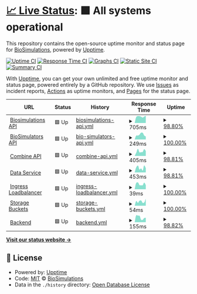 # [📈 Live Status](https://status.biosimulations.org): <!--live status--> **🟩 All systems operational**

This repository contains the open-source uptime monitor and status page for [BioSimulations](https://biosimulations.org), powered by [Upptime](https://github.com/upptime/upptime).

[![Uptime CI](https://github.com/biosimulations/status-monitor/workflows/Uptime%20CI/badge.svg)](https://github.com/biosimulations/status-monitor/actions?query=workflow%3A%22Uptime+CI%22)
[![Response Time CI](https://github.com/biosimulations/status-monitor/workflows/Response%20Time%20CI/badge.svg)](https://github.com/biosimulations/status-monitor/actions?query=workflow%3A%22Response+Time+CI%22)
[![Graphs CI](https://github.com/biosimulations/status-monitor/workflows/Graphs%20CI/badge.svg)](https://github.com/biosimulations/status-monitor/actions?query=workflow%3A%22Graphs+CI%22)
[![Static Site CI](https://github.com/biosimulations/status-monitor/workflows/Static%20Site%20CI/badge.svg)](https://github.com/biosimulations/status-monitor/actions?query=workflow%3A%22Static+Site+CI%22)
[![Summary CI](https://github.com/biosimulations/status-monitor/workflows/Summary%20CI/badge.svg)](https://github.com/biosimulations/status-monitor/actions?query=workflow%3A%22Summary+CI%22)

With [Upptime](https://upptime.js.org), you can get your own unlimited and free uptime monitor and status page, powered entirely by a GitHub repository. We use [Issues](https://github.com/biosimulations/status-monitor/issues) as incident reports, [Actions](https://github.com/biosimulations/status-monitor/actions) as uptime monitors, and [Pages](https://status.biosimulations.org) for the status page.

<!--start: status pages-->
<!-- This summary is generated by Upptime (https://github.com/upptime/upptime) -->
<!-- Do not edit this manually, your changes will be overwritten -->
<!-- prettier-ignore -->
| URL | Status | History | Response Time | Uptime |
| --- | ------ | ------- | ------------- | ------ |
| <img alt="" src="https://icons.duckduckgo.com/ip3/api.biosimulations.org.ico" height="13"> [Biosimulations API](https://api.biosimulations.org/health/status) | 🟩 Up | [biosimulations-api.yml](https://github.com/biosimulations/status/commits/HEAD/history/biosimulations-api.yml) | <details><summary><img alt="Response time graph" src="./graphs/biosimulations-api/response-time-week.png" height="20"> 705ms</summary><br><a href="https://status.biosimulations.org/history/biosimulations-api"><img alt="Response time 993" src="https://img.shields.io/endpoint?url=https%3A%2F%2Fraw.githubusercontent.com%2Fbiosimulations%2Fstatus%2FHEAD%2Fapi%2Fbiosimulations-api%2Fresponse-time.json"></a><br><a href="https://status.biosimulations.org/history/biosimulations-api"><img alt="24-hour response time 707" src="https://img.shields.io/endpoint?url=https%3A%2F%2Fraw.githubusercontent.com%2Fbiosimulations%2Fstatus%2FHEAD%2Fapi%2Fbiosimulations-api%2Fresponse-time-day.json"></a><br><a href="https://status.biosimulations.org/history/biosimulations-api"><img alt="7-day response time 705" src="https://img.shields.io/endpoint?url=https%3A%2F%2Fraw.githubusercontent.com%2Fbiosimulations%2Fstatus%2FHEAD%2Fapi%2Fbiosimulations-api%2Fresponse-time-week.json"></a><br><a href="https://status.biosimulations.org/history/biosimulations-api"><img alt="30-day response time 928" src="https://img.shields.io/endpoint?url=https%3A%2F%2Fraw.githubusercontent.com%2Fbiosimulations%2Fstatus%2FHEAD%2Fapi%2Fbiosimulations-api%2Fresponse-time-month.json"></a><br><a href="https://status.biosimulations.org/history/biosimulations-api"><img alt="1-year response time 1128" src="https://img.shields.io/endpoint?url=https%3A%2F%2Fraw.githubusercontent.com%2Fbiosimulations%2Fstatus%2FHEAD%2Fapi%2Fbiosimulations-api%2Fresponse-time-year.json"></a></details> | <details><summary><a href="https://status.biosimulations.org/history/biosimulations-api">98.80%</a></summary><a href="https://status.biosimulations.org/history/biosimulations-api"><img alt="All-time uptime 99.77%" src="https://img.shields.io/endpoint?url=https%3A%2F%2Fraw.githubusercontent.com%2Fbiosimulations%2Fstatus%2FHEAD%2Fapi%2Fbiosimulations-api%2Fuptime.json"></a><br><a href="https://status.biosimulations.org/history/biosimulations-api"><img alt="24-hour uptime 91.62%" src="https://img.shields.io/endpoint?url=https%3A%2F%2Fraw.githubusercontent.com%2Fbiosimulations%2Fstatus%2FHEAD%2Fapi%2Fbiosimulations-api%2Fuptime-day.json"></a><br><a href="https://status.biosimulations.org/history/biosimulations-api"><img alt="7-day uptime 98.80%" src="https://img.shields.io/endpoint?url=https%3A%2F%2Fraw.githubusercontent.com%2Fbiosimulations%2Fstatus%2FHEAD%2Fapi%2Fbiosimulations-api%2Fuptime-week.json"></a><br><a href="https://status.biosimulations.org/history/biosimulations-api"><img alt="30-day uptime 99.72%" src="https://img.shields.io/endpoint?url=https%3A%2F%2Fraw.githubusercontent.com%2Fbiosimulations%2Fstatus%2FHEAD%2Fapi%2Fbiosimulations-api%2Fuptime-month.json"></a><br><a href="https://status.biosimulations.org/history/biosimulations-api"><img alt="1-year uptime 99.77%" src="https://img.shields.io/endpoint?url=https%3A%2F%2Fraw.githubusercontent.com%2Fbiosimulations%2Fstatus%2FHEAD%2Fapi%2Fbiosimulations-api%2Fuptime-year.json"></a></details>
| <img alt="" src="https://icons.duckduckgo.com/ip3/api.biosimulators.org.ico" height="13"> [BioSimulators API](https://api.biosimulators.org/health) | 🟩 Up | [bio-simulators-api.yml](https://github.com/biosimulations/status/commits/HEAD/history/bio-simulators-api.yml) | <details><summary><img alt="Response time graph" src="./graphs/bio-simulators-api/response-time-week.png" height="20"> 249ms</summary><br><a href="https://status.biosimulations.org/history/bio-simulators-api"><img alt="Response time 252" src="https://img.shields.io/endpoint?url=https%3A%2F%2Fraw.githubusercontent.com%2Fbiosimulations%2Fstatus%2FHEAD%2Fapi%2Fbio-simulators-api%2Fresponse-time.json"></a><br><a href="https://status.biosimulations.org/history/bio-simulators-api"><img alt="24-hour response time 384" src="https://img.shields.io/endpoint?url=https%3A%2F%2Fraw.githubusercontent.com%2Fbiosimulations%2Fstatus%2FHEAD%2Fapi%2Fbio-simulators-api%2Fresponse-time-day.json"></a><br><a href="https://status.biosimulations.org/history/bio-simulators-api"><img alt="7-day response time 249" src="https://img.shields.io/endpoint?url=https%3A%2F%2Fraw.githubusercontent.com%2Fbiosimulations%2Fstatus%2FHEAD%2Fapi%2Fbio-simulators-api%2Fresponse-time-week.json"></a><br><a href="https://status.biosimulations.org/history/bio-simulators-api"><img alt="30-day response time 234" src="https://img.shields.io/endpoint?url=https%3A%2F%2Fraw.githubusercontent.com%2Fbiosimulations%2Fstatus%2FHEAD%2Fapi%2Fbio-simulators-api%2Fresponse-time-month.json"></a><br><a href="https://status.biosimulations.org/history/bio-simulators-api"><img alt="1-year response time 256" src="https://img.shields.io/endpoint?url=https%3A%2F%2Fraw.githubusercontent.com%2Fbiosimulations%2Fstatus%2FHEAD%2Fapi%2Fbio-simulators-api%2Fresponse-time-year.json"></a></details> | <details><summary><a href="https://status.biosimulations.org/history/bio-simulators-api">100.00%</a></summary><a href="https://status.biosimulations.org/history/bio-simulators-api"><img alt="All-time uptime 99.94%" src="https://img.shields.io/endpoint?url=https%3A%2F%2Fraw.githubusercontent.com%2Fbiosimulations%2Fstatus%2FHEAD%2Fapi%2Fbio-simulators-api%2Fuptime.json"></a><br><a href="https://status.biosimulations.org/history/bio-simulators-api"><img alt="24-hour uptime 100.00%" src="https://img.shields.io/endpoint?url=https%3A%2F%2Fraw.githubusercontent.com%2Fbiosimulations%2Fstatus%2FHEAD%2Fapi%2Fbio-simulators-api%2Fuptime-day.json"></a><br><a href="https://status.biosimulations.org/history/bio-simulators-api"><img alt="7-day uptime 100.00%" src="https://img.shields.io/endpoint?url=https%3A%2F%2Fraw.githubusercontent.com%2Fbiosimulations%2Fstatus%2FHEAD%2Fapi%2Fbio-simulators-api%2Fuptime-week.json"></a><br><a href="https://status.biosimulations.org/history/bio-simulators-api"><img alt="30-day uptime 100.00%" src="https://img.shields.io/endpoint?url=https%3A%2F%2Fraw.githubusercontent.com%2Fbiosimulations%2Fstatus%2FHEAD%2Fapi%2Fbio-simulators-api%2Fuptime-month.json"></a><br><a href="https://status.biosimulations.org/history/bio-simulators-api"><img alt="1-year uptime 99.95%" src="https://img.shields.io/endpoint?url=https%3A%2F%2Fraw.githubusercontent.com%2Fbiosimulations%2Fstatus%2FHEAD%2Fapi%2Fbio-simulators-api%2Fuptime-year.json"></a></details>
| <img alt="" src="https://icons.duckduckgo.com/ip3/combine.api.biosimulations.org.ico" height="13"> [Combine API](https://combine.api.biosimulations.org/health) | 🟩 Up | [combine-api.yml](https://github.com/biosimulations/status/commits/HEAD/history/combine-api.yml) | <details><summary><img alt="Response time graph" src="./graphs/combine-api/response-time-week.png" height="20"> 405ms</summary><br><a href="https://status.biosimulations.org/history/combine-api"><img alt="Response time 495" src="https://img.shields.io/endpoint?url=https%3A%2F%2Fraw.githubusercontent.com%2Fbiosimulations%2Fstatus%2FHEAD%2Fapi%2Fcombine-api%2Fresponse-time.json"></a><br><a href="https://status.biosimulations.org/history/combine-api"><img alt="24-hour response time 414" src="https://img.shields.io/endpoint?url=https%3A%2F%2Fraw.githubusercontent.com%2Fbiosimulations%2Fstatus%2FHEAD%2Fapi%2Fcombine-api%2Fresponse-time-day.json"></a><br><a href="https://status.biosimulations.org/history/combine-api"><img alt="7-day response time 405" src="https://img.shields.io/endpoint?url=https%3A%2F%2Fraw.githubusercontent.com%2Fbiosimulations%2Fstatus%2FHEAD%2Fapi%2Fcombine-api%2Fresponse-time-week.json"></a><br><a href="https://status.biosimulations.org/history/combine-api"><img alt="30-day response time 390" src="https://img.shields.io/endpoint?url=https%3A%2F%2Fraw.githubusercontent.com%2Fbiosimulations%2Fstatus%2FHEAD%2Fapi%2Fcombine-api%2Fresponse-time-month.json"></a><br><a href="https://status.biosimulations.org/history/combine-api"><img alt="1-year response time 414" src="https://img.shields.io/endpoint?url=https%3A%2F%2Fraw.githubusercontent.com%2Fbiosimulations%2Fstatus%2FHEAD%2Fapi%2Fcombine-api%2Fresponse-time-year.json"></a></details> | <details><summary><a href="https://status.biosimulations.org/history/combine-api">98.81%</a></summary><a href="https://status.biosimulations.org/history/combine-api"><img alt="All-time uptime 99.81%" src="https://img.shields.io/endpoint?url=https%3A%2F%2Fraw.githubusercontent.com%2Fbiosimulations%2Fstatus%2FHEAD%2Fapi%2Fcombine-api%2Fuptime.json"></a><br><a href="https://status.biosimulations.org/history/combine-api"><img alt="24-hour uptime 91.65%" src="https://img.shields.io/endpoint?url=https%3A%2F%2Fraw.githubusercontent.com%2Fbiosimulations%2Fstatus%2FHEAD%2Fapi%2Fcombine-api%2Fuptime-day.json"></a><br><a href="https://status.biosimulations.org/history/combine-api"><img alt="7-day uptime 98.81%" src="https://img.shields.io/endpoint?url=https%3A%2F%2Fraw.githubusercontent.com%2Fbiosimulations%2Fstatus%2FHEAD%2Fapi%2Fcombine-api%2Fuptime-week.json"></a><br><a href="https://status.biosimulations.org/history/combine-api"><img alt="30-day uptime 99.73%" src="https://img.shields.io/endpoint?url=https%3A%2F%2Fraw.githubusercontent.com%2Fbiosimulations%2Fstatus%2FHEAD%2Fapi%2Fcombine-api%2Fuptime-month.json"></a><br><a href="https://status.biosimulations.org/history/combine-api"><img alt="1-year uptime 99.87%" src="https://img.shields.io/endpoint?url=https%3A%2F%2Fraw.githubusercontent.com%2Fbiosimulations%2Fstatus%2FHEAD%2Fapi%2Fcombine-api%2Fuptime-year.json"></a></details>
| <img alt="" src="https://icons.duckduckgo.com/ip3/data.biosimulations.org.ico" height="13"> [Data Service](https://data.biosimulations.org/info) | 🟩 Up | [data-service.yml](https://github.com/biosimulations/status/commits/HEAD/history/data-service.yml) | <details><summary><img alt="Response time graph" src="./graphs/data-service/response-time-week.png" height="20"> 453ms</summary><br><a href="https://status.biosimulations.org/history/data-service"><img alt="Response time 531" src="https://img.shields.io/endpoint?url=https%3A%2F%2Fraw.githubusercontent.com%2Fbiosimulations%2Fstatus%2FHEAD%2Fapi%2Fdata-service%2Fresponse-time.json"></a><br><a href="https://status.biosimulations.org/history/data-service"><img alt="24-hour response time 401" src="https://img.shields.io/endpoint?url=https%3A%2F%2Fraw.githubusercontent.com%2Fbiosimulations%2Fstatus%2FHEAD%2Fapi%2Fdata-service%2Fresponse-time-day.json"></a><br><a href="https://status.biosimulations.org/history/data-service"><img alt="7-day response time 453" src="https://img.shields.io/endpoint?url=https%3A%2F%2Fraw.githubusercontent.com%2Fbiosimulations%2Fstatus%2FHEAD%2Fapi%2Fdata-service%2Fresponse-time-week.json"></a><br><a href="https://status.biosimulations.org/history/data-service"><img alt="30-day response time 421" src="https://img.shields.io/endpoint?url=https%3A%2F%2Fraw.githubusercontent.com%2Fbiosimulations%2Fstatus%2FHEAD%2Fapi%2Fdata-service%2Fresponse-time-month.json"></a><br><a href="https://status.biosimulations.org/history/data-service"><img alt="1-year response time 531" src="https://img.shields.io/endpoint?url=https%3A%2F%2Fraw.githubusercontent.com%2Fbiosimulations%2Fstatus%2FHEAD%2Fapi%2Fdata-service%2Fresponse-time-year.json"></a></details> | <details><summary><a href="https://status.biosimulations.org/history/data-service">98.81%</a></summary><a href="https://status.biosimulations.org/history/data-service"><img alt="All-time uptime 99.89%" src="https://img.shields.io/endpoint?url=https%3A%2F%2Fraw.githubusercontent.com%2Fbiosimulations%2Fstatus%2FHEAD%2Fapi%2Fdata-service%2Fuptime.json"></a><br><a href="https://status.biosimulations.org/history/data-service"><img alt="24-hour uptime 91.69%" src="https://img.shields.io/endpoint?url=https%3A%2F%2Fraw.githubusercontent.com%2Fbiosimulations%2Fstatus%2FHEAD%2Fapi%2Fdata-service%2Fuptime-day.json"></a><br><a href="https://status.biosimulations.org/history/data-service"><img alt="7-day uptime 98.81%" src="https://img.shields.io/endpoint?url=https%3A%2F%2Fraw.githubusercontent.com%2Fbiosimulations%2Fstatus%2FHEAD%2Fapi%2Fdata-service%2Fuptime-week.json"></a><br><a href="https://status.biosimulations.org/history/data-service"><img alt="30-day uptime 99.73%" src="https://img.shields.io/endpoint?url=https%3A%2F%2Fraw.githubusercontent.com%2Fbiosimulations%2Fstatus%2FHEAD%2Fapi%2Fdata-service%2Fuptime-month.json"></a><br><a href="https://status.biosimulations.org/history/data-service"><img alt="1-year uptime 99.89%" src="https://img.shields.io/endpoint?url=https%3A%2F%2Fraw.githubusercontent.com%2Fbiosimulations%2Fstatus%2FHEAD%2Fapi%2Fdata-service%2Fuptime-year.json"></a></details>
| <img alt="" src="https://icons.duckduckgo.com/ip3/null.ico" height="13"> [Ingress Loadbalancer](34.123.157.17) | 🟩 Up | [ingress-loadbalancer.yml](https://github.com/biosimulations/status/commits/HEAD/history/ingress-loadbalancer.yml) | <details><summary><img alt="Response time graph" src="./graphs/ingress-loadbalancer/response-time-week.png" height="20"> 39ms</summary><br><a href="https://status.biosimulations.org/history/ingress-loadbalancer"><img alt="Response time 37" src="https://img.shields.io/endpoint?url=https%3A%2F%2Fraw.githubusercontent.com%2Fbiosimulations%2Fstatus%2FHEAD%2Fapi%2Fingress-loadbalancer%2Fresponse-time.json"></a><br><a href="https://status.biosimulations.org/history/ingress-loadbalancer"><img alt="24-hour response time 35" src="https://img.shields.io/endpoint?url=https%3A%2F%2Fraw.githubusercontent.com%2Fbiosimulations%2Fstatus%2FHEAD%2Fapi%2Fingress-loadbalancer%2Fresponse-time-day.json"></a><br><a href="https://status.biosimulations.org/history/ingress-loadbalancer"><img alt="7-day response time 39" src="https://img.shields.io/endpoint?url=https%3A%2F%2Fraw.githubusercontent.com%2Fbiosimulations%2Fstatus%2FHEAD%2Fapi%2Fingress-loadbalancer%2Fresponse-time-week.json"></a><br><a href="https://status.biosimulations.org/history/ingress-loadbalancer"><img alt="30-day response time 36" src="https://img.shields.io/endpoint?url=https%3A%2F%2Fraw.githubusercontent.com%2Fbiosimulations%2Fstatus%2FHEAD%2Fapi%2Fingress-loadbalancer%2Fresponse-time-month.json"></a><br><a href="https://status.biosimulations.org/history/ingress-loadbalancer"><img alt="1-year response time 37" src="https://img.shields.io/endpoint?url=https%3A%2F%2Fraw.githubusercontent.com%2Fbiosimulations%2Fstatus%2FHEAD%2Fapi%2Fingress-loadbalancer%2Fresponse-time-year.json"></a></details> | <details><summary><a href="https://status.biosimulations.org/history/ingress-loadbalancer">100.00%</a></summary><a href="https://status.biosimulations.org/history/ingress-loadbalancer"><img alt="All-time uptime 100.00%" src="https://img.shields.io/endpoint?url=https%3A%2F%2Fraw.githubusercontent.com%2Fbiosimulations%2Fstatus%2FHEAD%2Fapi%2Fingress-loadbalancer%2Fuptime.json"></a><br><a href="https://status.biosimulations.org/history/ingress-loadbalancer"><img alt="24-hour uptime 100.00%" src="https://img.shields.io/endpoint?url=https%3A%2F%2Fraw.githubusercontent.com%2Fbiosimulations%2Fstatus%2FHEAD%2Fapi%2Fingress-loadbalancer%2Fuptime-day.json"></a><br><a href="https://status.biosimulations.org/history/ingress-loadbalancer"><img alt="7-day uptime 100.00%" src="https://img.shields.io/endpoint?url=https%3A%2F%2Fraw.githubusercontent.com%2Fbiosimulations%2Fstatus%2FHEAD%2Fapi%2Fingress-loadbalancer%2Fuptime-week.json"></a><br><a href="https://status.biosimulations.org/history/ingress-loadbalancer"><img alt="30-day uptime 100.00%" src="https://img.shields.io/endpoint?url=https%3A%2F%2Fraw.githubusercontent.com%2Fbiosimulations%2Fstatus%2FHEAD%2Fapi%2Fingress-loadbalancer%2Fuptime-month.json"></a><br><a href="https://status.biosimulations.org/history/ingress-loadbalancer"><img alt="1-year uptime 100.00%" src="https://img.shields.io/endpoint?url=https%3A%2F%2Fraw.githubusercontent.com%2Fbiosimulations%2Fstatus%2FHEAD%2Fapi%2Fingress-loadbalancer%2Fuptime-year.json"></a></details>
| <img alt="" src="https://icons.duckduckgo.com/ip3/storage.googleapis.com.ico" height="13"> [Storage Buckets](https://storage.googleapis.com/files.biosimulations.org/index.html) | 🟩 Up | [storage-buckets.yml](https://github.com/biosimulations/status/commits/HEAD/history/storage-buckets.yml) | <details><summary><img alt="Response time graph" src="./graphs/storage-buckets/response-time-week.png" height="20"> 54ms</summary><br><a href="https://status.biosimulations.org/history/storage-buckets"><img alt="Response time 340" src="https://img.shields.io/endpoint?url=https%3A%2F%2Fraw.githubusercontent.com%2Fbiosimulations%2Fstatus%2FHEAD%2Fapi%2Fstorage-buckets%2Fresponse-time.json"></a><br><a href="https://status.biosimulations.org/history/storage-buckets"><img alt="24-hour response time 99" src="https://img.shields.io/endpoint?url=https%3A%2F%2Fraw.githubusercontent.com%2Fbiosimulations%2Fstatus%2FHEAD%2Fapi%2Fstorage-buckets%2Fresponse-time-day.json"></a><br><a href="https://status.biosimulations.org/history/storage-buckets"><img alt="7-day response time 54" src="https://img.shields.io/endpoint?url=https%3A%2F%2Fraw.githubusercontent.com%2Fbiosimulations%2Fstatus%2FHEAD%2Fapi%2Fstorage-buckets%2Fresponse-time-week.json"></a><br><a href="https://status.biosimulations.org/history/storage-buckets"><img alt="30-day response time 97" src="https://img.shields.io/endpoint?url=https%3A%2F%2Fraw.githubusercontent.com%2Fbiosimulations%2Fstatus%2FHEAD%2Fapi%2Fstorage-buckets%2Fresponse-time-month.json"></a><br><a href="https://status.biosimulations.org/history/storage-buckets"><img alt="1-year response time 328" src="https://img.shields.io/endpoint?url=https%3A%2F%2Fraw.githubusercontent.com%2Fbiosimulations%2Fstatus%2FHEAD%2Fapi%2Fstorage-buckets%2Fresponse-time-year.json"></a></details> | <details><summary><a href="https://status.biosimulations.org/history/storage-buckets">100.00%</a></summary><a href="https://status.biosimulations.org/history/storage-buckets"><img alt="All-time uptime 99.93%" src="https://img.shields.io/endpoint?url=https%3A%2F%2Fraw.githubusercontent.com%2Fbiosimulations%2Fstatus%2FHEAD%2Fapi%2Fstorage-buckets%2Fuptime.json"></a><br><a href="https://status.biosimulations.org/history/storage-buckets"><img alt="24-hour uptime 100.00%" src="https://img.shields.io/endpoint?url=https%3A%2F%2Fraw.githubusercontent.com%2Fbiosimulations%2Fstatus%2FHEAD%2Fapi%2Fstorage-buckets%2Fuptime-day.json"></a><br><a href="https://status.biosimulations.org/history/storage-buckets"><img alt="7-day uptime 100.00%" src="https://img.shields.io/endpoint?url=https%3A%2F%2Fraw.githubusercontent.com%2Fbiosimulations%2Fstatus%2FHEAD%2Fapi%2Fstorage-buckets%2Fuptime-week.json"></a><br><a href="https://status.biosimulations.org/history/storage-buckets"><img alt="30-day uptime 100.00%" src="https://img.shields.io/endpoint?url=https%3A%2F%2Fraw.githubusercontent.com%2Fbiosimulations%2Fstatus%2FHEAD%2Fapi%2Fstorage-buckets%2Fuptime-month.json"></a><br><a href="https://status.biosimulations.org/history/storage-buckets"><img alt="1-year uptime 99.93%" src="https://img.shields.io/endpoint?url=https%3A%2F%2Fraw.githubusercontent.com%2Fbiosimulations%2Fstatus%2FHEAD%2Fapi%2Fstorage-buckets%2Fuptime-year.json"></a></details>
| <img alt="" src="https://icons.duckduckgo.com/ip3/null.ico" height="13"> [Backend](biosim-submit-ext.cam.uchc.edu) | 🟩 Up | [backend.yml](https://github.com/biosimulations/status/commits/HEAD/history/backend.yml) | <details><summary><img alt="Response time graph" src="./graphs/backend/response-time-week.png" height="20"> 155ms</summary><br><a href="https://status.biosimulations.org/history/backend"><img alt="Response time 70" src="https://img.shields.io/endpoint?url=https%3A%2F%2Fraw.githubusercontent.com%2Fbiosimulations%2Fstatus%2FHEAD%2Fapi%2Fbackend%2Fresponse-time.json"></a><br><a href="https://status.biosimulations.org/history/backend"><img alt="24-hour response time 177" src="https://img.shields.io/endpoint?url=https%3A%2F%2Fraw.githubusercontent.com%2Fbiosimulations%2Fstatus%2FHEAD%2Fapi%2Fbackend%2Fresponse-time-day.json"></a><br><a href="https://status.biosimulations.org/history/backend"><img alt="7-day response time 155" src="https://img.shields.io/endpoint?url=https%3A%2F%2Fraw.githubusercontent.com%2Fbiosimulations%2Fstatus%2FHEAD%2Fapi%2Fbackend%2Fresponse-time-week.json"></a><br><a href="https://status.biosimulations.org/history/backend"><img alt="30-day response time 150" src="https://img.shields.io/endpoint?url=https%3A%2F%2Fraw.githubusercontent.com%2Fbiosimulations%2Fstatus%2FHEAD%2Fapi%2Fbackend%2Fresponse-time-month.json"></a><br><a href="https://status.biosimulations.org/history/backend"><img alt="1-year response time 73" src="https://img.shields.io/endpoint?url=https%3A%2F%2Fraw.githubusercontent.com%2Fbiosimulations%2Fstatus%2FHEAD%2Fapi%2Fbackend%2Fresponse-time-year.json"></a></details> | <details><summary><a href="https://status.biosimulations.org/history/backend">98.82%</a></summary><a href="https://status.biosimulations.org/history/backend"><img alt="All-time uptime 99.95%" src="https://img.shields.io/endpoint?url=https%3A%2F%2Fraw.githubusercontent.com%2Fbiosimulations%2Fstatus%2FHEAD%2Fapi%2Fbackend%2Fuptime.json"></a><br><a href="https://status.biosimulations.org/history/backend"><img alt="24-hour uptime 91.77%" src="https://img.shields.io/endpoint?url=https%3A%2F%2Fraw.githubusercontent.com%2Fbiosimulations%2Fstatus%2FHEAD%2Fapi%2Fbackend%2Fuptime-day.json"></a><br><a href="https://status.biosimulations.org/history/backend"><img alt="7-day uptime 98.82%" src="https://img.shields.io/endpoint?url=https%3A%2F%2Fraw.githubusercontent.com%2Fbiosimulations%2Fstatus%2FHEAD%2Fapi%2Fbackend%2Fuptime-week.json"></a><br><a href="https://status.biosimulations.org/history/backend"><img alt="30-day uptime 99.73%" src="https://img.shields.io/endpoint?url=https%3A%2F%2Fraw.githubusercontent.com%2Fbiosimulations%2Fstatus%2FHEAD%2Fapi%2Fbackend%2Fuptime-month.json"></a><br><a href="https://status.biosimulations.org/history/backend"><img alt="1-year uptime 99.94%" src="https://img.shields.io/endpoint?url=https%3A%2F%2Fraw.githubusercontent.com%2Fbiosimulations%2Fstatus%2FHEAD%2Fapi%2Fbackend%2Fuptime-year.json"></a></details>

<!--end: status pages-->

[**Visit our status website →**](https://status.biosimulations.org)

## 📄 License

- Powered by: [Upptime](https://github.com/upptime/upptime)
- Code: [MIT](./LICENSE) © [BioSimulations](https://biosimulations.org)
- Data in the `./history` directory: [Open Database License](https://opendatacommons.org/licenses/odbl/1-0/)
